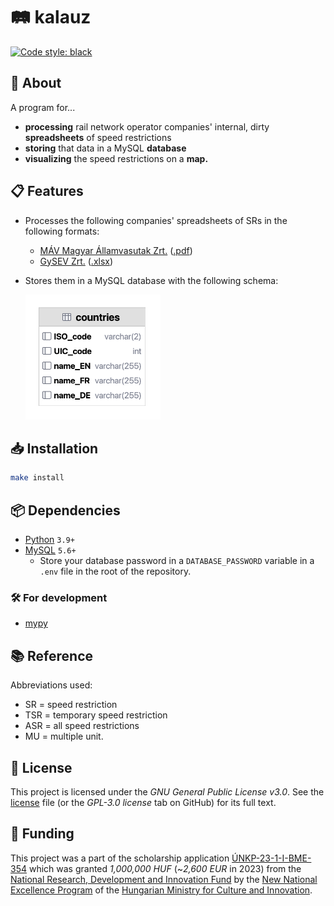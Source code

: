 # 🛤️ kalauz

<a href="https://github.com/psf/black"><img alt="Code style: black" src="https://img.shields.io/badge/code%20style-black-000000.svg"></a>


## 📖 About

A program for...
* **processing** rail network operator companies' internal, dirty **spreadsheets** of speed restrictions
* **storing** that data in a MySQL **database**
* **visualizing** the speed restrictions on a **map.**


## 📋 Features

* Processes the following companies' spreadsheets of SRs in the following formats:
  * [MÁV Magyar Államvasutak Zrt.](https://www.mavcsoport.hu/mav/bemutatkozas) ([.pdf](data/01_import/MÁV_2022-08-08_ASR.pdf))
  * [GySEV Zrt.](https://www2.gysev.hu/palyavasuti-uzletag) ([.xlsx](data/01_import/GYSEV_2022-05-13_ASR.xlsx))
* Stores them in a MySQL database with the following schema:
  
  <!--- TODO: replace the .png extension below with .svg when https://youtrack.jetbrains.com/issue/DBE-17864/ is fixed -->
  <img src="database_schema.png" alt="Database schema for SRs" height="200"/>


## 📥 Installation

```bash
make install
```


## 📦 Dependencies

* [Python](https://www.python.org/downloads/) `3.9+`
* [MySQL](https://dev.mysql.com/downloads/mysql/) `5.6+`
  * Store your database password in a `DATABASE_PASSWORD` variable 
    in a `.env` file in the root of the repository.

### 🛠️ For development

* [mypy](https://github.com/python/mypy)


## 📚 Reference

Abbreviations used:
* SR = speed restriction
* TSR = temporary speed restriction
* ASR = all speed restrictions
* MU = multiple unit.


## 📜 License

This project is licensed under the _GNU General Public License v3.0_.
See the [license](copying.txt) file (or the _GPL-3.0 license_ tab on GitHub) for its full text.


## 🏦 Funding

This project was a part of the scholarship application [ÚNKP-23-1-I-BME-354](https://archive.org/download/scholarship_funding_contract_unkp-23-1-i-bme-354_20231010/scholarship_funding_contract_U%CC%81NKP-23-1-I-BME-354_20231010.pdf) 
which was granted _1,000,000 HUF_ (~_2,600 EUR_ in 2023)
from the [National Research, Development and Innovation Fund](https://nkfih.gov.hu/palyazoknak/nkfi-alap/unkp-23-tamogatott-intezmenyek)
by the [New National Excellence Program](https://www.unkp.gov.hu/palyazatok/felsooktatasi-alapkepzes-hallgatoi-kutatoi-osztondij) 
of the [Hungarian Ministry for Culture and Innovation](https://kormany.hu/kulturalis-es-innovacios-miniszterium).